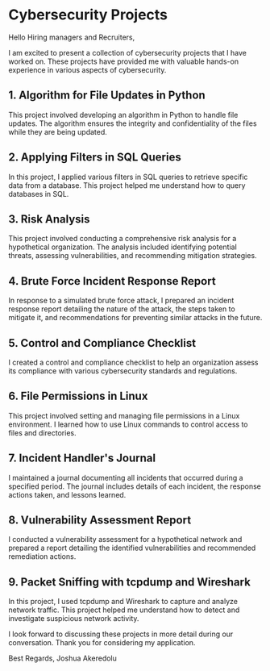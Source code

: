 # Cybersecurity Projects

Hello Hiring managers and Recruiters,

I am excited to present a collection of cybersecurity projects that I have worked on. These projects have provided me with valuable hands-on experience in various aspects of cybersecurity.

## 1. Algorithm for File Updates in Python
This project involved developing an algorithm in Python to handle file updates. The algorithm ensures the integrity and confidentiality of the files while they are being updated.

## 2. Applying Filters in SQL Queries
In this project, I applied various filters in SQL queries to retrieve specific data from a database. This project helped me understand how to query databases in SQL.

## 3. Risk Analysis
This project involved conducting a comprehensive risk analysis for a hypothetical organization. The analysis included identifying potential threats, assessing vulnerabilities, and recommending mitigation strategies.

## 4. Brute Force Incident Response Report
In response to a simulated brute force attack, I prepared an incident response report detailing the nature of the attack, the steps taken to mitigate it, and recommendations for preventing similar attacks in the future.

## 5. Control and Compliance Checklist
I created a control and compliance checklist to help an organization assess its compliance with various cybersecurity standards and regulations.

## 6. File Permissions in Linux
This project involved setting and managing file permissions in a Linux environment. I learned how to use Linux commands to control access to files and directories.

## 7. Incident Handler's Journal
I maintained a journal documenting all incidents that occurred during a specified period. The journal includes details of each incident, the response actions taken, and lessons learned.

## 8. Vulnerability Assessment Report
I conducted a vulnerability assessment for a hypothetical network and prepared a report detailing the identified vulnerabilities and recommended remediation actions.

## 9. Packet Sniffing with tcpdump and Wireshark
In this project, I used tcpdump and Wireshark to capture and analyze network traffic. This project helped me understand how to detect and investigate suspicious network activity.

I look forward to discussing these projects in more detail during our conversation. Thank you for considering my application.

Best Regards,
Joshua Akeredolu

